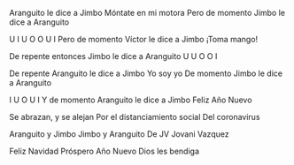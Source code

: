 Aranguito le dice a Jimbo
Móntate en mi motora
Pero de momento
Jimbo le dice a Aranguito

U I U O O U I
Pero de momento
Víctor le dice a Jimbo
¡Toma mango!

De repente entonces
Jimbo le dice a Aranguito
U U O O I

De repente
Aranguito le dice a Jimbo
Yo soy yo
De momento
Jimbo le dice a Aranguito

I U O U I
Y de momento
Aranguito le dice a Jimbo
Feliz Año Nuevo

Se abrazan, y se alejan
Por el distanciamiento social
Del coronavirus

Aranguito y Jimbo
Jimbo y Aranguito
De JV
Jovani Vazquez

Feliz Navidad
Próspero Año Nuevo
Dios les bendiga
